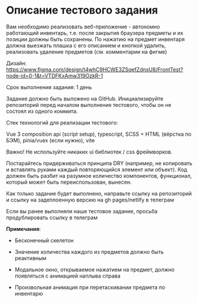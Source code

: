 # Описание тестового задания

Вам необходимо реализовать веб-приложение - автономно работающий инвентарь, т.е. после закрытия браузера предметы и их позиции должны быть сохранены. По нажатию на предмет инвентаря должна выезжать плашка с его описанием и кнопкой удалить, реализовать удаление предметов (см. комментарии на фигме)

Дизайн: https://www.figma.com/design/t4whC9HCWE3ZSqefZdnsU8/FrontTest?node-id=0-1&t=VTDFKxAmw319OzkR-1

Срок выполнения задания: 1 день

Задание должно быть выложено на GitHub. Инициализируйте репозиторий перед началом выполнения тестового, чтобы он не состоял из одного коммита.

Стек технологий для реализации тестового:

Vue 3 composition api (script setup), typescript, SCSS + HTML (вёрстка по БЭМ), pinia/vuex (если нужно), vite

Важно! Не используйте никаких ui библиотек / css фреймворков.

Постарайтесь придерживаться принципа DRY (например, не копировать и вставлять руками каждый повторяющийся элемент или объект). Код должен быть разбит на разумное количество компонентов, функционал, который может быть переиспользован, вынесен.

Как только задание будет выполнено, направьте ссылку на репозиторий и ссылку на задеплоенную версию на gh pages/netlify в телеграм

Если вы ранее выполняли наше тестовое задание, просьба продублировать ссылку в телеграм

**Примечания**:

- Бесконечный скелетон

- Значение количества каждого из предметов должно быть реактивным

- Модальное окно, открываемое нажатием на предмет, должно появляться с анимацией наплыва справа

- Произвольная анимация при перетаскивании предмета по инвентарю

